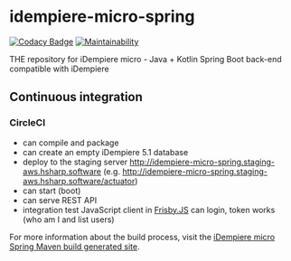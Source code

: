 # idempiere-micro-spring

[![Codacy Badge](https://api.codacy.com/project/badge/Grade/9029f0b6180444969e2ad56f50aba650)](https://app.codacy.com/app/davidpodhola/idempiere-micro-spring?utm_source=github.com&utm_medium=referral&utm_content=iDempiere-micro/idempiere-micro-spring&utm_campaign=Badge_Grade_Dashboard)
[![Maintainability](https://api.codeclimate.com/v1/badges/279819f3dc54d47b941c/maintainability)](https://codeclimate.com/github/iDempiere-micro/idempiere-micro-spring/maintainability)

 THE repository for iDempiere micro - Java + Kotlin Spring Boot back-end compatible with iDempiere 

## Continuous integration

### CircleCI

- can compile and package
- can create an empty iDempiere 5.1 database
- deploy to the staging server http://idempiere-micro-spring.staging-aws.hsharp.software (e.g. http://idempiere-micro-spring.staging-aws.hsharp.software/actuator)
- can start (boot)
- can serve REST API
- integration test JavaScript client in [Frisby.JS](https://www.frisbyjs.com/) can login, token works (who am I and list users)

For more information about the build process, visit the [iDempiere micro Spring Maven build generated site](https://idempiere-micro.github.io/idempiere-micro-spring-site/).
